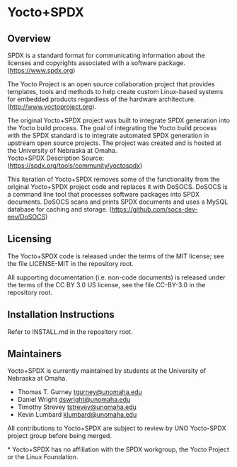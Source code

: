 Yocto+SPDX
==========


Overview
--------

SPDX is a standard format for communicating information about the licenses
and copyrights associated with a software package. 
(https://www.spdx.org)

The Yocto Project is an open source collaboration project that
provides templates, tools and methods to help create custom Linux-based systems
for embedded products regardless of the hardware architecture.
(http://www.yoctoproject.org). 

The original Yocto+SPDX project was built to integrate SPDX generation into the Yocto build
process. The goal of integrating the Yocto build process with the SPDX standard 
is to integrate automated SPDX generation in upstream open source projects. 
The project was created and is hosted at the University of Nebraska at Omaha.  
Yocto+SPDX Description Source:
(https://spdx.org/tools/community/yoctospdx)

This iteration of Yocto+SPDX removes some of the functionality from the original Yocto+SPDX project code
and replaces it with DoSOCS.
DoSOCS is a command line tool that processes software packages into SPDX documents. DoSOCS scans and prints SPDX documents and uses a MySQL database for caching and storage.
(https://github.com/socs-dev-env/DoSOCS)

Licensing
---------
The Yocto+SPDX code is released under the terms of the MIT license; see the
file LICENSE-MIT in the repository root.

All supporting documentation (i.e. non-code documents) is released under the
terms of the CC BY 3.0 US license, see the file CC-BY-3.0 in the repository
root.

Installation Instructions
-------------------------

Refer to INSTALL.md in the repository root.


Maintainers
-----------
Yocto+SPDX is currently maintained by students at the University of Nebraska
at Omaha.

* Thomas T. Gurney <tgurney@unomaha.edu>
* Daniel Wright <dswright@unomaha.edu>
* Timothy Strevey <tstrevey@unomaha.edu>
* Kevin Lumbard <klumbard@unomaha.edu>

All contributions to Yocto+SPDX are subject to review by UNO Yocto-SPDX
project group before being merged.

\* Yocto+SPDX has no affiliation with the SPDX workgroup, the Yocto Project or
the Linux Foundation.
